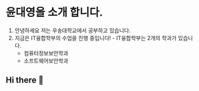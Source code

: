 # 윤대영을 소개 합니다.
  1. 안녕하세요 저는 우송대학교에서 공부하고 있습니다.
  2. 지금은 IT융합학부의 수업을 진행 중입니다!
    - IT융합학부는 2개의 학과가 있습니다.
     - 컴퓨터정보보안학과
     - 소프트웨어보안학과
## Hi there 👋

<!--
**YUN-DAE-YOUNG/YUN-DAE-YOUNG** is a ✨ _special_ ✨ repository because its `README.md` (this file) appears on your GitHub profile.

Here are some ideas to get you started:

- 🔭 I’m currently working on ...
- 🌱 I’m currently learning ...
- 👯 I’m looking to collaborate on ...
- 🤔 I’m looking for help with ...
- 💬 Ask me about ...
- 📫 How to reach me: ...
- 😄 Pronouns: ...
- ⚡ Fun fact: ...
-->
